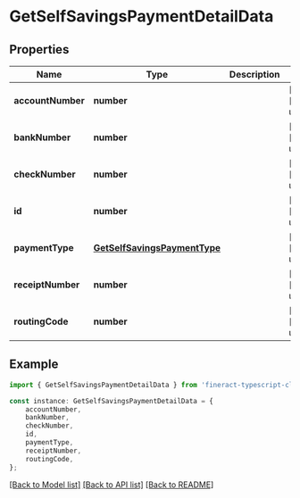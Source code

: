 # GetSelfSavingsPaymentDetailData


## Properties

Name | Type | Description | Notes
------------ | ------------- | ------------- | -------------
**accountNumber** | **number** |  | [optional] [default to undefined]
**bankNumber** | **number** |  | [optional] [default to undefined]
**checkNumber** | **number** |  | [optional] [default to undefined]
**id** | **number** |  | [optional] [default to undefined]
**paymentType** | [**GetSelfSavingsPaymentType**](GetSelfSavingsPaymentType.md) |  | [optional] [default to undefined]
**receiptNumber** | **number** |  | [optional] [default to undefined]
**routingCode** | **number** |  | [optional] [default to undefined]

## Example

```typescript
import { GetSelfSavingsPaymentDetailData } from 'fineract-typescript-client';

const instance: GetSelfSavingsPaymentDetailData = {
    accountNumber,
    bankNumber,
    checkNumber,
    id,
    paymentType,
    receiptNumber,
    routingCode,
};
```

[[Back to Model list]](../README.md#documentation-for-models) [[Back to API list]](../README.md#documentation-for-api-endpoints) [[Back to README]](../README.md)
